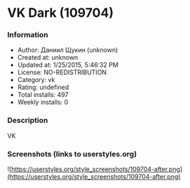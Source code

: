 # VK Dark (109704)

### Information
- Author: Даниил Щукин (unknown)
- Created at: unknown
- Updated at: 1/25/2015, 5:46:32 PM
- License: NO-REDISTRIBUTION
- Category: vk
- Rating: undefined
- Total installs: 497
- Weekly installs: 0


### Description
VK


### Screenshots (links to userstyles.org)
![https://userstyles.org/style_screenshots/109704-after.png](https://userstyles.org/style_screenshots/109704-after.png)


